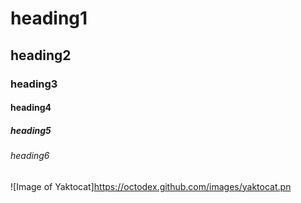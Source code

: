 # heading1
## heading2
### heading3
#### heading4
##### heading5
###### heading6

![Image of Yaktocat]https://octodex.github.com/images/yaktocat.pn
